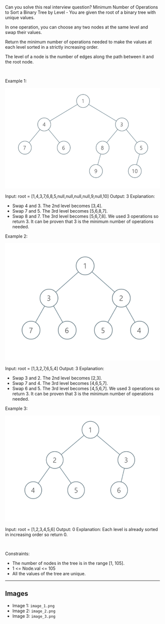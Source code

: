 Can you solve this real interview question? Minimum Number of Operations to Sort a Binary Tree by Level - You are given the root of a binary tree with unique values.

In one operation, you can choose any two nodes at the same level and swap their values.

Return the minimum number of operations needed to make the values at each level sorted in a strictly increasing order.

The level of a node is the number of edges along the path between it and the root node.

 

Example 1:

![Example 1](./image_1.png)


Input: root = [1,4,3,7,6,8,5,null,null,null,null,9,null,10]
Output: 3
Explanation:
- Swap 4 and 3. The 2nd level becomes [3,4].
- Swap 7 and 5. The 3rd level becomes [5,6,8,7].
- Swap 8 and 7. The 3rd level becomes [5,6,7,8].
We used 3 operations so return 3.
It can be proven that 3 is the minimum number of operations needed.


Example 2:

![Example 2](./image_2.png)


Input: root = [1,3,2,7,6,5,4]
Output: 3
Explanation:
- Swap 3 and 2. The 2nd level becomes [2,3].
- Swap 7 and 4. The 3rd level becomes [4,6,5,7].
- Swap 6 and 5. The 3rd level becomes [4,5,6,7].
We used 3 operations so return 3.
It can be proven that 3 is the minimum number of operations needed.


Example 3:

![Example 3](./image_3.png)


Input: root = [1,2,3,4,5,6]
Output: 0
Explanation: Each level is already sorted in increasing order so return 0.


 

Constraints:

 * The number of nodes in the tree is in the range [1, 105].
 * 1 <= Node.val <= 105
 * All the values of the tree are unique.

---

## Images

- Image 1: `image_1.png`
- Image 2: `image_2.png`
- Image 3: `image_3.png`
